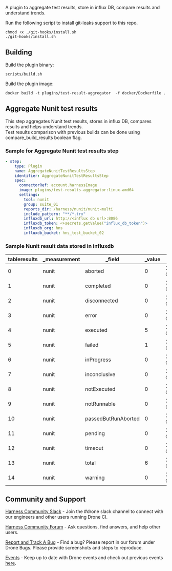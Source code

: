 A plugin to aggregate test results, store in influx DB, compare results and understand trends.

Run the following script to install git-leaks support to this repo.
```
chmod +x ./git-hooks/install.sh
./git-hooks/install.sh
```

## Building

Build the plugin binary:

```text
scripts/build.sh
```

Build the plugin image:

```text
docker build -t plugins/test-result-aggregator  -f docker/Dockerfile .
```

##  Aggregate Nunit test results
This step aggregates Nunit test results, stores in influx DB, compares results and helps understand trends. <br>
Test results comparison with previous builds can be done using compare_build_results boolean flag. <br>

### Sample for Aggregate Nunit test results step
```yaml
- step:
    type: Plugin
    name: AggregateNunitTestResultsStep
    identifier: AggregateNunitTestResultsStep
    spec:
      connectorRef: account.harnessImage
      image: plugins/test-results-aggregator:linux-amd64
      settings:
        tool: nunit
        group: suite_01
        reports_dir: /harness/nunit/nunit-multi
        include_pattern: "**/*.trx"
        influxdb_url: http://<influx db url>:8086
        influxdb_token: <+secrets.getValue("influx_db_token")>
        influxdb_org: hns
        influxdb_bucket: hns_test_bucket_02
```

### Sample Nunit result data stored in influxdb

| tableresults | _measurement | _field                 | _value | _start                      | _stop                       | _time                       | buildId | group    | pipelineId          |
|--------------|--------------|------------------------|--------|-----------------------------|-----------------------------|-----------------------------|---------|----------|---------------------|
| 0            | nunit        | aborted               | 0      | 2024-02-05T09:35:27.620Z    | 2025-02-04T15:35:27.620Z    | 2025-02-04T14:55:57.279Z    | 54      | suite_01 | testresultaggregator |
| 1            | nunit        | completed             | 0      | 2024-02-05T09:35:27.620Z    | 2025-02-04T15:35:27.620Z    | 2025-02-04T14:55:57.279Z    | 54      | suite_01 | testresultaggregator |
| 2            | nunit        | disconnected          | 0      | 2024-02-05T09:35:27.620Z    | 2025-02-04T15:35:27.620Z    | 2025-02-04T14:55:57.279Z    | 54      | suite_01 | testresultaggregator |
| 3            | nunit        | error                 | 0      | 2024-02-05T09:35:27.620Z    | 2025-02-04T15:35:27.620Z    | 2025-02-04T14:55:57.279Z    | 54      | suite_01 | testresultaggregator |
| 4            | nunit        | executed              | 5      | 2024-02-05T09:35:27.620Z    | 2025-02-04T15:35:27.620Z    | 2025-02-04T14:55:57.279Z    | 54      | suite_01 | testresultaggregator |
| 5            | nunit        | failed                | 1      | 2024-02-05T09:35:27.620Z    | 2025-02-04T15:35:27.620Z    | 2025-02-04T14:55:57.279Z    | 54      | suite_01 | testresultaggregator |
| 6            | nunit        | inProgress            | 0      | 2024-02-05T09:35:27.620Z    | 2025-02-04T15:35:27.620Z    | 2025-02-04T14:55:57.279Z    | 54      | suite_01 | testresultaggregator |
| 7            | nunit        | inconclusive          | 0      | 2024-02-05T09:35:27.620Z    | 2025-02-04T15:35:27.620Z    | 2025-02-04T14:55:57.279Z    | 54      | suite_01 | testresultaggregator |
| 8            | nunit        | notExecuted           | 0      | 2024-02-05T09:35:27.620Z    | 2025-02-04T15:35:27.620Z    | 2025-02-04T14:55:57.279Z    | 54      | suite_01 | testresultaggregator |
| 9            | nunit        | notRunnable           | 0      | 2024-02-05T09:35:27.620Z    | 2025-02-04T15:35:27.620Z    | 2025-02-04T14:55:57.279Z    | 54      | suite_01 | testresultaggregator |
| 10           | nunit        | passedButRunAborted   | 0      | 2024-02-05T09:35:27.620Z    | 2025-02-04T15:35:27.620Z    | 2025-02-04T14:55:57.279Z    | 54      | suite_01 | testresultaggregator |
| 11           | nunit        | pending               | 0      | 2024-02-05T09:35:27.620Z    | 2025-02-04T15:35:27.620Z    | 2025-02-04T14:55:57.279Z    | 54      | suite_01 | testresultaggregator |
| 12           | nunit        | timeout               | 0      | 2024-02-05T09:35:27.620Z    | 2025-02-04T15:35:27.620Z    | 2025-02-04T14:55:57.279Z    | 54      | suite_01 | testresultaggregator |
| 13           | nunit        | total                 | 6      | 2024-02-05T09:35:27.620Z    | 2025-02-04T15:35:27.620Z    | 2025-02-04T14:55:57.279Z    | 54      | suite_01 | testresultaggregator |
| 14           | nunit        | warning               | 0      | 2024-02-05T09:35:27.620Z    | 2025-02-04T15:35:27.620Z    | 2025-02-04T14:55:57.279Z    | 54      | suite_01 | testresultaggregator |


## Community and Support
[Harness Community Slack](https://join.slack.com/t/harnesscommunity/shared_invite/zt-y4hdqh7p-RVuEQyIl5Hcx4Ck8VCvzBw) - Join the #drone slack channel to connect with our engineers and other users running Drone CI.

[Harness Community Forum](https://community.harness.io/) - Ask questions, find answers, and help other users.

[Report and Track A Bug](https://community.harness.io/c/bugs/17) - Find a bug? Please report in our forum under Drone Bugs. Please provide screenshots and steps to reproduce. 

[Events](https://www.meetup.com/harness/) - Keep up to date with Drone events and check out previous events [here](https://www.youtube.com/watch?v=Oq34ImUGcHA&list=PLXsYHFsLmqf3zwelQDAKoVNmLeqcVsD9o).
